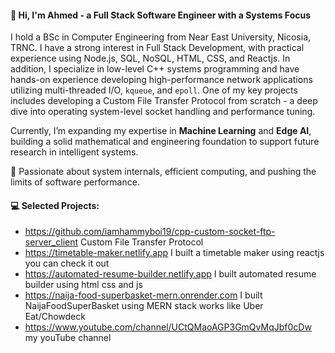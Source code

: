 #### 👋 Hi, I'm Ahmed - a Full Stack Software Engineer with a Systems Focus

I hold a BSc in Computer Engineering from Near East University, Nicosia, TRNC. I have a strong interest in Full Stack Development, with practical experience using Node.js, SQL, NoSQL, HTML, CSS, and Reactjs. In addition, I specialize in low-level C++ systems programming and have hands-on experience developing high-performance network applications utilizing multi-threaded I/O, `kqueue`, and `epoll`. One of my key projects includes developing a Custom File Transfer Protocol from scratch - a deep dive into operating system-level socket handling and performance tuning.

Currently, I’m expanding my expertise in **Machine Learning** and **Edge AI**, building a solid mathematical and engineering foundation to support future research in intelligent systems.

🔧 Passionate about system internals, efficient computing, and pushing the limits of software performance.

#### 💻 Selected Projects:
- https://github.com/iamhammyboi19/cpp-custom-socket-ftp-server_client Custom File Transfer Protocol 
- https://timetable-maker.netlify.app I built a timetable maker using reactjs you can check it out
- https://automated-resume-builder.netlify.app I built automated resume builder using html css and js
- https://naija-food-superbasket-mern.onrender.com I built NaijaFoodSuperBasket using MERN stack works like Uber Eat/Chowdeck
- https://www.youtube.com/channel/UCtQMaoAGP3GmQvMqJbf0cDw my youTube channel

<!---
iamhammyboi19/iamhammyboi19 is a ✨ special ✨ repository because its `README.md` (this file) appears on your GitHub profile.
You can click the Preview link to take a look at your changes.
--->

